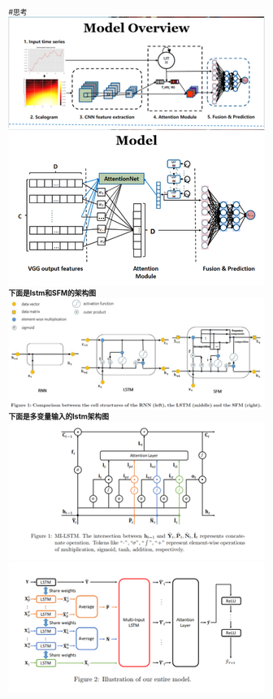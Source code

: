 #思考
![attention_model](image/attention_wacelet_model_overview.png)
![attention_model](image/attention_wavelet_model.png)
**下面是lstm和SFM的架构图**
![attention_model](image/lstm_model.png)
**下面是多变量输入的lstm架构图**
![attention_model](image/multi_input_lstm_model.png)
![attention_model](image/multi_input_lstm_model_detail.png)